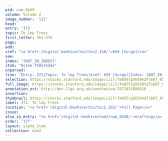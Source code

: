 ```yaml
---
pid: num_0449
volume: Volume 2
image_number: '112'
head: 
entry: '372'
topic: To lop Trees
first_letter: 351-375
page: 
add: 
xref: "<a href='/digital-beehive/toc/toc2_148/'>659 [Surge]</a>"
see: 
index: "[NOT_IN_INDEX]"
item: "#item-f50a7ed3e"
unparsed: 
line: 'Entry: 372|Topic: To lop Trees|Xref: 659 [Surge]|Index: [NOT_IN_INDEX]|#item-f50a7ed3e'
selection: https://stacks.stanford.edu/image/iiif/fm855tg5659%2F1607_0579/885,612,2959,171/full/0/default.jpg
full_image: https://stacks.stanford.edu/image/iiif/fm855tg5659%2F1607_0579/full/full/0/default.jpg
annotation_uri: http://dev.llgc.org.uk/annotation/1572031888318
insertion: 
thumbnail: https://stacks.stanford.edu/image/iiif/fm855tg5659%2F1607_0579/885,612,600,180/250,/0/default.jpg
label: 372. To lop Trees
location: "<a href='/digital-beehive/toc/toc2_102/'>Full Page</a>"
issue: 
also_in_entry: "<a href='/digital-beehive/num2/num_0448/'>Grafting</a>|<a href='/digital-beehive/num2/num_0450/'>Stroker</a>"
order: '177'
layout: alpha_item
collection: num2
---
```

